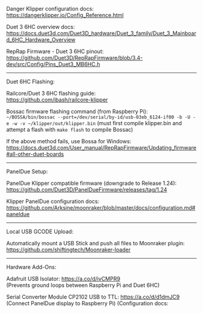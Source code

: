Danger Klipper configuration docs:   
https://dangerklipper.io/Config_Reference.html

Duet 3 6HC overview docs:   
https://docs.duet3d.com/Duet3D_hardware/Duet_3_family/Duet_3_Mainboard_6HC_Hardware_Overview

RepRap Firmware - Duet 3 6HC pinout:   
https://github.com/Duet3D/RepRapFirmware/blob/3.4-dev/src/Config/Pins_Duet3_MB6HC.h

-----------

Duet 6HC Flashing:

Railcore/Duet 3 6HC flashing guide:   
https://github.com/ibash/railcore-klipper

Bossac firmware flashing command (from Raspberry Pi):   
```~/BOSSA/bin/bossac --port=/dev/serial/by-id/usb-03eb_6124-if00 -b -U -e -w -v ~/klipper/out/klipper.bin```
(must first compile klipper.bin and attempt a flash with ```make flash``` to compile Bossac)

If the above method fails, use Bossa for Windows:  
https://docs.duet3d.com/User_manual/RepRapFirmware/Updating_firmware#all-other-duet-boards

-----------

PanelDue Setup:

PanelDue Klipper compatible firmware (downgrade to Release 1.24):   
https://github.com/Duet3D/PanelDueFirmware/releases/tag/1.24

Klipper PanelDue configuration docs:  
https://github.com/Arksine/moonraker/blob/master/docs/configuration.md#paneldue

-----------

Local USB GCODE Upload:

Automatically mount a USB Stick and push all files to Moonraker plugin:  
https://github.com/shiftingtech/Moonraker-loader

-----------

Hardware Add-Ons:

Adafruit USB Isolator: https://a.co/d/ivCMPR9   
(Prevents ground loops between Raspberry Pi and Duet 6HC)

Serial Converter Module CP2102 USB to TTL: https://a.co/d/d1dmJC9   
(Connect PanelDue display to Raspberry Pi)
(Configuration docs:
